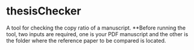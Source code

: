 # thesisChecker
A tool for checking the copy ratio of a manuscript. 
**Before running the tool, two inputs are required, one is your PDF manuscript and the other is the folder where the reference paper to be compared is located.
